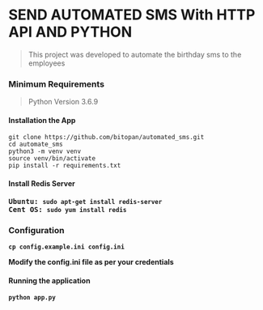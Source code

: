 # SEND AUTOMATED SMS With HTTP API AND PYTHON

>This project was developed to automate the birthday sms to the employees

### Minimum Requirements
>Python Version 3.6.9

#### Installation the App
<pre><code>git clone https://github.com/bitopan/automated_sms.git
cd automate_sms
python3 -m venv venv
source venv/bin/activate
pip install -r requirements.txt</code></pre>

#### Install Redis Server
<pre><b>Ubuntu: <b><code>sudo apt-get install redis-server</code>
<b>Cent OS: <b><code>sudo yum install redis</code>
</pre>

### Configuration
<pre><code>cp config.example.ini config.ini</code></pre>
Modify the config.ini file as per your credentials

#### Running the application
<pre><code>python app.py</code></pre>
